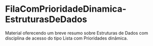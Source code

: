 # FilaComPrioridadeDinamica-EstruturasDeDados
 Material oferecendo um breve resumo sobre Estruturas de Dados com disciplina de acesso do tipo Lista com Prioridades dinâmica.
